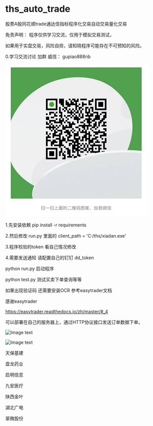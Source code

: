 # ths_auto_trade

股票A股同花顺trade通达信指标程序化交易自动交易量化交易

免责声明： 程序仅供学习交流，仅用于模拟交易测试，

如果用于实盘交易，风险自担，请知晓程序可能存在不可预知的风险。

0.学习交流讨论 加群 威信： gupiao888nb

![Image text](https://raw.githubusercontent.com/ak4stock/ths_tdx_stock_xueqiu_guoren/main/contact.png)  


1.先安装依赖 
pip install -r requirements

2.然后修改 run.py 里面的 client_path = 'C:/ths/xiadan.exe'

3.程序校验的token 看自己情况修改

4.需要发送通知 请配置自己的钉钉 dd_token 

python run.py 启动程序

python test.py 测试买卖下单查询等等

如果出现验证码 还需要安装OCR 参考easytrader文档 

感谢easytrader

https://easytrader.readthedocs.io/zh/master/#_4

可以部署在自己的服务器上，通过HTTP协议接口发送订单数据下单。


![Image text](https://raw.githubusercontent.com/ak4stock/ths_auto_trade/main/run.png)  

![Image text](https://raw.githubusercontent.com/ak4stock/ths_auto_trade/main/test.png)  



天保基建 

盘龙药业

启明信息

九安医疗

陕西金叶

湖北广电

翠微股份
 
